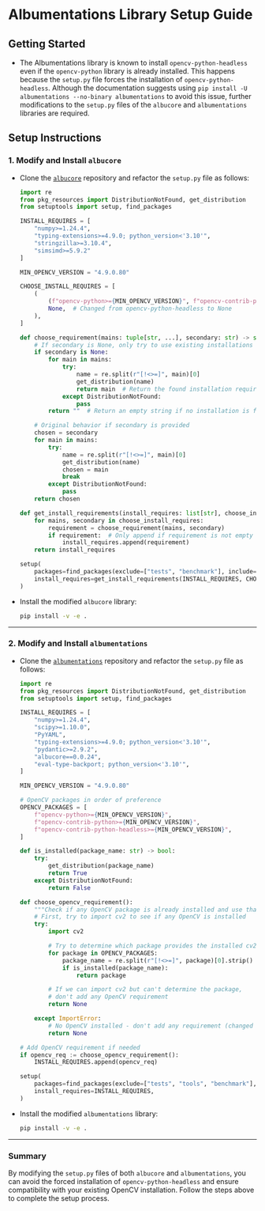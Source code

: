 # Albumentations Library Setup Guide

## Getting Started

- The Albumentations library is known to install `opencv-python-headless` even if the `opencv-python` library is already installed. This happens because the `setup.py` file forces the installation of `opencv-python-headless`. Although the documentation suggests using `pip install -U albumentations --no-binary albumentations` to avoid this issue, further modifications to the `setup.py` files of the `albucore` and `albumentations` libraries are required.

## Setup Instructions

### 1. Modify and Install `albucore`

- Clone the [`albucore`](https://github.com/albumentations-team/albucore) repository and refactor the `setup.py` file as follows:

   ```python
   import re
   from pkg_resources import DistributionNotFound, get_distribution
   from setuptools import setup, find_packages

   INSTALL_REQUIRES = [
       "numpy>=1.24.4",
       "typing-extensions>=4.9.0; python_version<'3.10'",
       "stringzilla>=3.10.4",
       "simsimd>=5.9.2"
   ]

   MIN_OPENCV_VERSION = "4.9.0.80"

   CHOOSE_INSTALL_REQUIRES = [
       (
           (f"opencv-python>={MIN_OPENCV_VERSION}", f"opencv-contrib-python>={MIN_OPENCV_VERSION}", f"opencv-contrib-python-headless>={MIN_OPENCV_VERSION}"),
           None,  # Changed from opencv-python-headless to None
       ),
   ]

   def choose_requirement(mains: tuple[str, ...], secondary: str) -> str:
       # If secondary is None, only try to use existing installations
       if secondary is None:
           for main in mains:
               try:
                   name = re.split(r"[!<>=]", main)[0]
                   get_distribution(name)
                   return main  # Return the found installation requirement
               except DistributionNotFound:
                   pass
           return ""  # Return an empty string if no installation is found

       # Original behavior if secondary is provided
       chosen = secondary
       for main in mains:
           try:
               name = re.split(r"[!<>=]", main)[0]
               get_distribution(name)
               chosen = main
               break
           except DistributionNotFound:
               pass
       return chosen

   def get_install_requirements(install_requires: list[str], choose_install_requires: list[tuple[tuple[str, ...], str]]) -> list[str]:
       for mains, secondary in choose_install_requires:
           requirement = choose_requirement(mains, secondary)
           if requirement:  # Only append if requirement is not empty
               install_requires.append(requirement)
       return install_requires

   setup(
       packages=find_packages(exclude=["tests", "benchmark"], include=['albucore*']),
       install_requires=get_install_requirements(INSTALL_REQUIRES, CHOOSE_INSTALL_REQUIRES),
   )
   ```

- Install the modified `albucore` library:

   ```bash
   pip install -v -e .
   ```

---

### 2. Modify and Install `albumentations`

- Clone the [`albumentations`](https://github.com/albumentations-team/albumentations) repository and refactor the `setup.py` file as follows:

   ```python
   import re
   from pkg_resources import DistributionNotFound, get_distribution
   from setuptools import setup, find_packages

   INSTALL_REQUIRES = [
       "numpy>=1.24.4",
       "scipy>=1.10.0",
       "PyYAML",
       "typing-extensions>=4.9.0; python_version<'3.10'",
       "pydantic>=2.9.2",
       "albucore==0.0.24",
       "eval-type-backport; python_version<'3.10'",
   ]

   MIN_OPENCV_VERSION = "4.9.0.80"

   # OpenCV packages in order of preference
   OPENCV_PACKAGES = [
       f"opencv-python>={MIN_OPENCV_VERSION}",
       f"opencv-contrib-python>={MIN_OPENCV_VERSION}",
       f"opencv-contrib-python-headless>={MIN_OPENCV_VERSION}",
   ]

   def is_installed(package_name: str) -> bool:
       try:
           get_distribution(package_name)
           return True
       except DistributionNotFound:
           return False

   def choose_opencv_requirement():
       """Check if any OpenCV package is already installed and use that one."""
       # First, try to import cv2 to see if any OpenCV is installed
       try:
           import cv2

           # Try to determine which package provides the installed cv2
           for package in OPENCV_PACKAGES:
               package_name = re.split(r"[!<>=]", package)[0].strip()
               if is_installed(package_name):
                   return package

           # If we can import cv2 but can't determine the package,
           # don't add any OpenCV requirement
           return None

       except ImportError:
           # No OpenCV installed - don't add any requirement (changed from defaulting to headless)
           return None

   # Add OpenCV requirement if needed
   if opencv_req := choose_opencv_requirement():
       INSTALL_REQUIRES.append(opencv_req)

   setup(
       packages=find_packages(exclude=["tests", "tools", "benchmark"], include=['albumentations*']),
       install_requires=INSTALL_REQUIRES,
   )
   ```

- Install the modified `albumentations` library:

   ```bash
   pip install -v -e .
   ```

---

### Summary

By modifying the `setup.py` files of both `albucore` and `albumentations`, you can avoid the forced installation of `opencv-python-headless` and ensure compatibility with your existing OpenCV installation. Follow the steps above to complete the setup process.